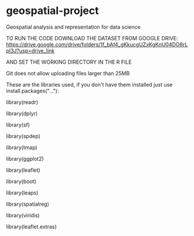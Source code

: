 # geospatial-project
Geospatial analysis and representation for data science

TO RUN THE CODE DOWNLOAD THE DATASET FROM GOOGLE DRIVE: https://drive.google.com/drive/folders/1f_bAf4_gKkucgUZxKgKnU04DO6rLpl3J?usp=drive_link

AND SET THE WORKING DIRECTORY IN THE R FILE

Git does not allow uploading files larger than 25MB

These are the libraries used, if you don't have them installed just use install.packages("..."):

library(readr)

library(dplyr)  

library(sf)

library(spdep)

library(tmap)

library(ggplot2)

library(leaflet)

library(boot)

library(leaps)

library(spatialreg)

library(viridis)

library(leaflet.extras)
